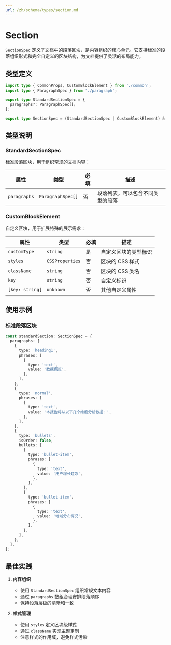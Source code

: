 ```yaml
---
url: /zh/schema/types/section.md
---
```


# Section

`SectionSpec` 定义了文档中的段落区块，是内容组织的核心单元。它支持标准的段落组织形式和完全自定义的区块结构，为文档提供了灵活的布局能力。

## 类型定义

```ts
import type { CommonProps, CustomBlockElement } from './common';
import type { ParagraphSpec } from './paragraph';

export type StandardSectionSpec = {
  paragraphs?: ParagraphSpec[];
};

export type SectionSpec = (StandardSectionSpec | CustomBlockElement) & CommonProps;
```

## 类型说明

### StandardSectionSpec

标准段落区块，用于组织常规的文档内容：

| 属性 | 类型 | 必填 | 描述 |
|------|------|------|------|
| `paragraphs` | `ParagraphSpec[]` | 否 | 段落列表，可以包含不同类型的段落 |

### CustomBlockElement

自定义区块，用于扩展特殊的展示需求：

| 属性 | 类型 | 必填 | 描述 |
|------|------|------|------|
| `customType` | `string` | 是 | 自定义区块的类型标识 |
| `styles` | `CSSProperties` | 否 | 区块的 CSS 样式 |
| `className` | `string` | 否 | 区块的 CSS 类名 |
| `key` | `string` | 否 | 自定义标识 |
| `[key: string]` | `unknown` | 否 | 其他自定义属性 |

## 使用示例

### 标准段落区块

```ts
const standardSection: SectionSpec = {
  paragraphs: [
    {
      type: 'heading1',
      phrases: [
        {
          type: 'text',
          value: '数据概览',
        },
      ],
    },
    {
      type: 'normal',
      phrases: [
        {
          type: 'text',
          value: '本报告将从以下几个维度分析数据：',
        },
      ],
    },
    {
      type: 'bullets',
      isOrder: false,
      bullets: [
        {
          type: 'bullet-item',
          phrases: [
            {
              type: 'text',
              value: '用户增长趋势',
            },
          ],
        },
        {
          type: 'bullet-item',
          phrases: [
            {
              type: 'text',
              value: '地域分布情况',
            },
          ],
        },
      ],
    },
  ],
};
```

## 最佳实践

1. **内容组织**
   * 使用 `StandardSectionSpec` 组织常规文本内容
   * 通过 `paragraphs` 数组合理安排段落顺序
   * 保持段落层级的清晰和一致

2. **样式管理**
   * 使用 `styles` 定义区块级样式
   * 通过 `className` 实现主题定制
   * 注意样式的作用域，避免样式污染
